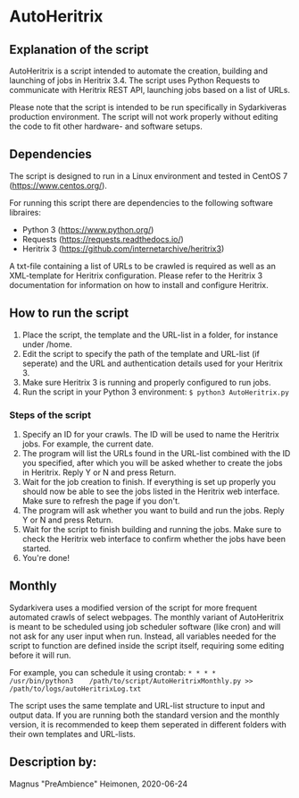 <!--- State the text needed in the fields marked with [explanatory on what] if not needed remove the text. 
Feel free to use more mark down for formatting the text-->
# AutoHeritrix

## Explanation of the script
AutoHeritrix is a script intended to automate the creation, building and launching of jobs in Heritrix 3.4.
The script uses Python Requests to communicate with Heritrix REST API, launching jobs based on a list of URLs.

Please note that the script is intended to be run specifically in Sydarkiveras production environment. The script will not work properly without editing the code to fit other hardware- and software setups.

## Dependencies
The script is designed to run in a Linux environment and tested in CentOS 7 (https://www.centos.org/).

For running this script there are dependencies to the following software libraires:

-	Python 3 (https://www.python.org/)
-	Requests (https://requests.readthedocs.io/)
-   Heritrix 3 (https://github.com/internetarchive/heritrix3)

A txt-file containing a list of URLs to be crawled is required as well as an XML-template for Heritrix configuration.
Please refer to the Heritrix 3 documentation for information on how to install and configure Heritrix.
 
## How to run the script
1.  Place the script, the template and the URL-list in a folder, for instance under /home.
2.  Edit the script to specify the path of the template and URL-list (if seperate) and the URL and authentication details used for your Heritrix 3.
3.  Make sure Heritrix 3 is running and properly configured to run jobs.
4.  Run the script in your Python 3 environment: ```$ python3 AutoHeritrix.py```

### Steps of the script
1.  Specify an ID for your crawls. The ID will be used to name the Heritrix jobs. For example, the current date.
2.  The program will list the URLs found in the URL-list combined with the ID you specified, after which you will be asked whether to create the jobs in Heritrix. Reply Y or N and press Return.
3.  Wait for the job creation to finish. If everything is set up properly you should now be able to see the jobs listed in the Heritrix web interface. Make sure to refresh the page if you don't. 
4.  The program will ask whether you want to build and run the jobs. Reply Y or N and press Return.
5.  Wait for the script to finish building and running the jobs. Make sure to check the Heritrix web interface to confirm whether the jobs have been started.
6. You're done!

## Monthly
Sydarkivera uses a modified version of the script for more frequent automated crawls of select webpages.
The monthly variant of AutoHeritrix is meant to be scheduled using job scheduler software (like cron) and will not ask for any user input when run.
Instead, all variables needed for the script to function are defined inside the script itself, requiring some editing before it will run.

For example, you can schedule it using crontab: ```* * * *    /usr/bin/python3    /path/to/script/AutoHeritrixMonthly.py >> /path/to/logs/autoHeritrixLog.txt```

The script uses the same template and URL-list structure to input and output data. If you are running both the standard version and the monthly version, it is recommended to keep them seperated in different folders with their own templates and URL-lists.

## Description by:
Magnus "PreAmbience" Heimonen, 2020-06-24

